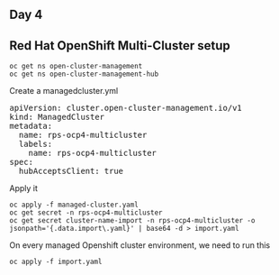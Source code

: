 ## Day 4

## Red Hat OpenShift Multi-Cluster setup

```
oc get ns open-cluster-management
oc get ns open-cluster-management-hub
```

Create a managedcluster.yml
<pre>
apiVersion: cluster.open-cluster-management.io/v1
kind: ManagedCluster
metadata:
  name: rps-ocp4-multicluster
  labels:
    name: rps-ocp4-multicluster
spec:
  hubAcceptsClient: true  
</pre>

Apply it
```
oc apply -f managed-cluster.yaml
oc get secret -n rps-ocp4-multicluster
oc get secret cluster-name-import -n rps-ocp4-multicluster -o jsonpath='{.data.import\.yaml}' | base64 -d > import.yaml
```

On every managed Openshift cluster environment, we need to run this
```
oc apply -f import.yaml
```




